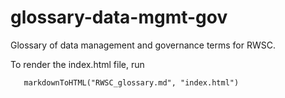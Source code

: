 # glossary-data-mgmt-gov
Glossary of data management and governance terms for RWSC.

To render the index.html file, run
```library(markdown)
   markdownToHTML("RWSC_glossary.md", "index.html")
```